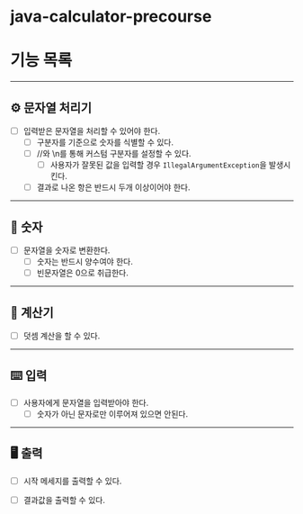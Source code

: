 # java-calculator-precourse

# 기능 목록

---

## ⚙️ 문자열 처리기

- [ ] 입력받은 문자열을 처리할 수 있어야 한다.
    - [ ] 구분자를 기준으로 숫자를 식별할 수 있다.
    - [ ] //와 \n를 통해 커스텀 구분자를 설정할 수 있다.
        - [ ] 사용자가 잘못된 값을 입력할 경우 `IllegalArgumentException`을 발생시킨다.
    - [ ] 결과로 나온 항은 반드시 두개 이상이어야 한다.

---

## 🔢 숫자

- [ ] 문자열을 숫자로 변환한다.
    - [ ] 숫자는 반드시 양수여야 한다.
    - [ ] 빈문자열은 0으로 취급한다.

---

## 🧮 계산기

- [ ] 덧셈 계산을 할 수 있다.

---

## ⌨️ 입력

- [ ] 사용자에게 문자열을 입력받아야 한다.
    - [ ] 숫자가 아닌 문자로만 이루어져 있으면 안된다.

---

## 🖥️ 출력

- [ ] 시작 메세지를 출력할 수 있다.
- [ ] 결과값을 출력할 수 있다.

